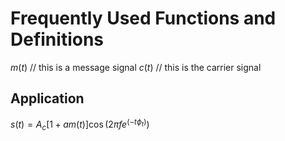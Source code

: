# Frequently Used Functions and Definitions

$m(t)$ // this is a message signal
$c(t)$ // this is the carrier signal

## Application

$s(t)=A_{c}[1+am(t)]\cos(2\pi fe^{(-t\phi_{t})})$

